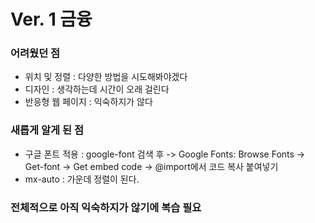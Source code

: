 # Ver. 1 금융

### 어려웠던 점
- 위치 및 정렬 : 다양한 방법을 시도해봐야겠다
- 디자인 : 생각하는데 시간이 오래 걸린다
- 반응형 웹 페이지 : 익숙하지가 않다

### 새롭게 알게 된 점
- 구글 폰트 적용 : google-font 검색 후 -> Google Fonts: Browse Fonts
-> Get-font -> Get embed code -> @import에서 코드 복사 붙여넣기
- mx-auto : 가운데 정렬이 된다.

### 전체적으로 아직 익숙하지가 않기에 복습 필요